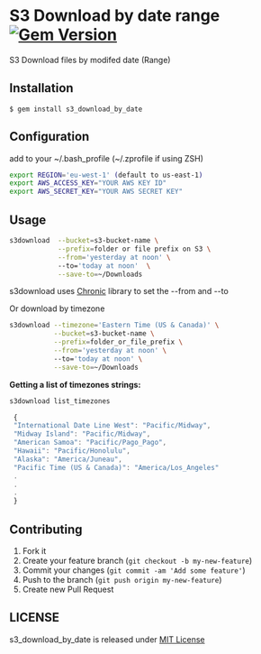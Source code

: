 # S3 Download by date range [![Gem Version](https://badge.fury.io/rb/s3_download_by_date.svg)](http://badge.fury.io/rb/s3_download_by_date)

S3 Download files by modifed date (Range)

## Installation

    $ gem install s3_download_by_date

## Configuration
add to your ~/.bash_profile (~/.zprofile if using ZSH)

```bash
export REGION='eu-west-1' (default to us-east-1)
export AWS_ACCESS_KEY="YOUR AWS KEY ID"
export AWS_SECRET_KEY="YOUR AWS SECRET KEY"

```

## Usage

````bash
s3download  --bucket=s3-bucket-name \
            --prefix=folder or file prefix on S3 \
            --from='yesterday at noon' \ 
            --to='today at noon'  \
            --save-to=~/Downloads
````

s3download uses [Chronic](https://github.com/mojombo/chronic) library to set the --from and --to


Or download by timezone

````bash
s3download --timezone='Eastern Time (US & Canada)' \
           --bucket=s3-bucket-name \
           --prefix=folder_or_file_prefix \
           --from='yesterday at noon' \ 
           --to='today at noon' \
           --save-to=~/Downloads 
````

**Getting a list of timezones strings:**

 ````bash
 s3download list_timezones 
 ````

 ````javascript
  {
  "International Date Line West": "Pacific/Midway",
  "Midway Island": "Pacific/Midway",
  "American Samoa": "Pacific/Pago_Pago",
  "Hawaii": "Pacific/Honolulu",
  "Alaska": "America/Juneau",
  "Pacific Time (US & Canada)": "America/Los_Angeles"
  .
  .
  .
  }
````
## Contributing

1. Fork it
2. Create your feature branch (`git checkout -b my-new-feature`)
3. Commit your changes (`git commit -am 'Add some feature'`)
4. Push to the branch (`git push origin my-new-feature`)
5. Create new Pull Request

## LICENSE
s3_download_by_date is released under [MIT License](http://www.opensource.org/licenses/MIT)